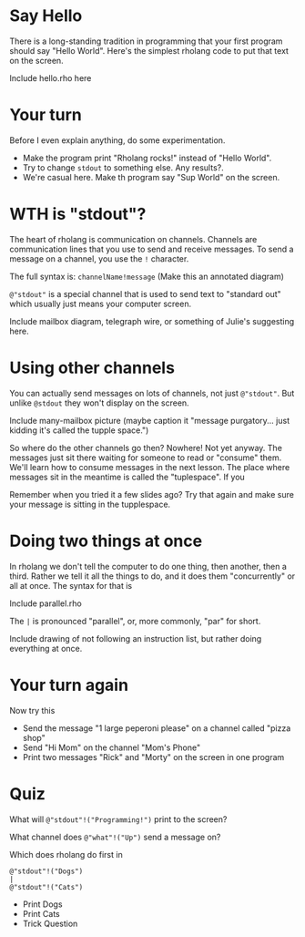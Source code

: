 # Say Hello

There is a long-standing tradition in programming that your first program should say "Hello World". Here's the simplest rholang code to put that text on the screen.

Include hello.rho here

# Your turn
Before I even explain anything, do some experimentation.
* Make the program print "Rholang rocks!" instead of "Hello World".
* Try to change `stdout` to something else. Any results?.
* We're casual here. Make th  program say "Sup World" on the screen.

# WTH is "stdout"?
The heart of rholang is communication on channels. Channels are communication lines that you use to send and receive messages. To send a message on a channel, you use the `!` character.

The full syntax is:
`channelName!message` (Make this an annotated diagram)

`@"stdout"` is a special channel that is used to send text to "standard out" which usually just means your computer screen.

Include mailbox diagram, telegraph wire, or something of Julie's suggesting here.

# Using other channels
You can actually send messages on lots of channels, not just `@"stdout"`. But unlike `@stdout` they won't display on the screen.

Include many-mailbox picture (maybe caption it "message purgatory... just kidding it's called the tupple space.")

So where do the other channels go then? Nowhere! Not yet anyway. The messages just sit there waiting for someone to read or "consume" them. We'll learn how to consume messages in the next lesson. The place where messages sit in the meantime is called the "tuplespace". If you

Remember when you tried it a few slides ago? Try that again and make sure your message is sitting in the tupplespace.

# Doing two things at once
In rholang we don't tell the computer to do one thing, then another, then a third. Rather we tell it all the things to do, and it does them "concurrently" or all at once. The syntax for that is

Include parallel.rho

The `|` is pronounced "parallel", or, more commonly, "par" for short.

Include drawing of not following an instruction list, but rather doing everything at once.


# Your turn again
Now try this
* Send the message "1 large peperoni please" on a channel called "pizza shop"
* Send "Hi Mom" on the channel "Mom's Phone"
* Print two messages "Rick" and "Morty" on the screen in one program

# Quiz
What will `@"stdout"!("Programming!")` print to the screen?

What channel does `@"what"!("Up")` send a message on?

Which does rholang do first in
```
@"stdout"!("Dogs")
|
@"stdout"!("Cats")
```
* Print Dogs
* Print Cats
* Trick Question

